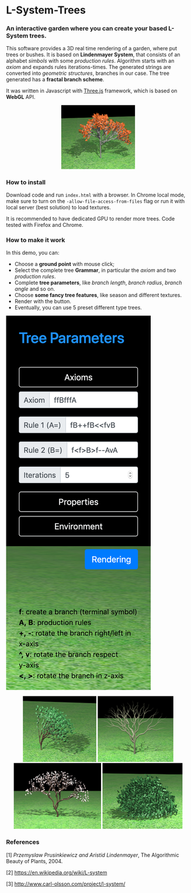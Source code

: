 # L-System-Trees
### An interactive garden where you can create your based L-System trees.

This software provides a 3D real time rendering of a garden, where put trees or bushes.
It is based on **Lindenmayer System**, that consists of an alphabet _simbols_ with some _production rules_. Algorithm 
starts with an _axiom_ and expands rules iterations-times. The generated strings are converted into 
*geometric structures*, branches in our case. The tree generated has a **fractal branch scheme**.

It was written in Javascript with [Three.js](https://threejs.org) framework, which is based on **WebGL** API.

<div>
<p align="center">
<img src="demoImages/preset1.png" width="40%" height=40%></img>
</p>
<div/>

### How to install

Download code and run `index.html` with a browser. In Chrome local mode, make sure to turn on the 
`-allow-file-access-from-files` flag or run it with local server (best solution) to load textures.

It is recommended to have dedicated GPU to render more trees. Code tested with Firefox and Chrome.

### How to make it work

<div>
<p float="left" width=45%>
In this demo, you can:

- Choose a **ground point** with mouse click;
- Select the complete tree **Grammar**, in particular the _axiom_ and two _production rules_.
- Complete **tree parameters**, like _branch length_, _branch radius_, _branch angle_ and so on.
- Choose **some fancy tree features**, like season and different textures.
- Render with the button.
- Eventually, you can use 5 preset different type trees.
</p>

<p float="right" width=45%>
<img src="demoImages/menu.png" width=auto height=auto></img>
</p>
<div/>


<div>
<p align="center">
<img src="demoImages/preset2.png" width=auto height=180px></img>
<img src="demoImages/preset3.png" width=auto height=180px></img>
<img src="demoImages/preset4.png" width=auto height=180px></img>
<img src="demoImages/preset5.png" width=auto height=180px></img>
</p>
<div/>

### References

[1] <i>Przemyslaw Prusinkiewicz and Aristid Lindenmayer</i>, The Algorithmic Beauty of Plants, 2004.

[2] https://en.wikipedia.org/wiki/L-system

[3] http://www.carl-olsson.com/project/l-system/


